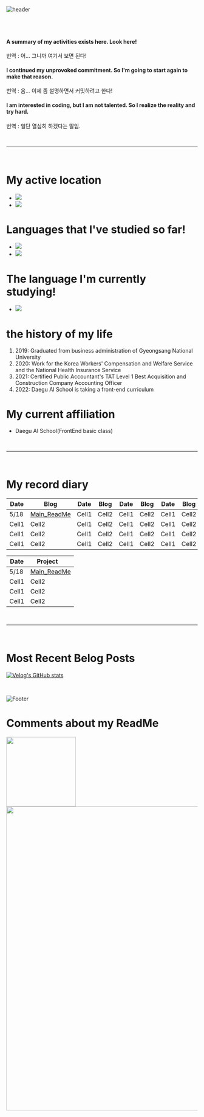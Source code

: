 ![header](https://capsule-render.vercel.app/api?type=cylinder&color=gradient&height=120&section=header&text=Daily%20Commit%20Challenge%20&render&fontSize=45&animation=scaleIn)

<br>
<br>

#### A summary of my activities exists here. Look here!
번역 : 어... 그니까 여기서 보면 된다!

#### I continued my unprovoked commitment. So I'm going to start again to make that reason.
번역 : 음... 이제 좀 설명하면서 커밋하려고 한다!

#### I am interested in coding, but I am not talented. So I realize the reality and try hard.
번역 : 일단 열심히 하겠다는 말임.

<br>

-----

<br>

# My active location
- <a href="https://velog.io/@hanseungjune"><img src="https://img.shields.io/badge/Velog-20C997?style=flat-square&logo=velog&logoColor=white"/></a>
- <a href="https://github.com/hanseungjune"><img src="https://img.shields.io/badge/Github-181717?style=flat-square&logo=github&logoColor=white"/></a>

# Languages that I've studied so far!
- <img src="https://img.shields.io/badge/HTML5-E34F26?style=flat-square&logo=HTML5&logoColor=white"/>
- <img src="https://img.shields.io/badge/CSS3-1572B6?style=flat-square&logo=CSS3&logoColor=white"/>

# The language I'm currently studying!
- <img src="https://img.shields.io/badge/JavaScript-F7DF1E?style=flat-square&logo=JavaScript&logoColor=white"/>

# the history of my life
<ol>
  <li>2019: Graduated from business administration of Gyeongsang National University</li>
  <li>2020: Work for the Korea Workers' Compensation and Welfare Service and the National Health Insurance Service</li>
  <li>2021: Certified Public Accountant's TAT Level 1 Best Acquisition and Construction Company Accounting Officer</li>
  <li>2022: Daegu AI School is taking a front-end curriculum</li>
</ol>

# My current affiliation
- Daegu AI School(FrontEnd basic class)

<br>

-----

<br>

# My record diary

|Date|Blog|Date|Blog|Date|Blog|Date|Blog|Date|Blog|Date|Blog|Date|Blog|Date|Blog|Date|Blog|Date|Blog|Date|Blog|
|--|--|--|--|--|--|--|--|--|--|--|--|--|--|--|--|--|--|--|--|--|--|
|5/18|<a href="https://github.com/hanseungjune/hanseungjune/edit/main/README.md">Main_ReadMe</a>|Cell1|Cell2|Cell1|Cell2|Cell1|Cell2|Cell1|Cell2|Cell1|Cell2|Cell1|Cell2|Cell1|Cell2|Cell1|Cell2|Cell1|Cell2|Cell1|Cell2|Cell1|Cell2|
|Cell1|Cell2|Cell1|Cell2|Cell1|Cell2|Cell1|Cell2|Cell1|Cell2|Cell1|Cell2|Cell1|Cell2|Cell1|Cell2|Cell1|Cell2|Cell1|Cell2|Cell1|Cell2|
|Cell1|Cell2|Cell1|Cell2|Cell1|Cell2|Cell1|Cell2|Cell1|Cell2|Cell1|Cell2|Cell1|Cell2|Cell1|Cell2|Cell1|Cell2|Cell1|Cell2|Cell1|Cell2|
|Cell1|Cell2|Cell1|Cell2|Cell1|Cell2|Cell1|Cell2|Cell1|Cell2|Cell1|Cell2|Cell1|Cell2|Cell1|Cell2|Cell1|Cell2|Cell1|Cell2|Cell1|Cell2|

|Date|Project&nbsp;&nbsp;&nbsp;&nbsp;|
|--|--|
|5/18|<a href="https://github.com/hanseungjune/hanseungjune/edit/main/README.md">Main_ReadMe</a>|
|Cell1|Cell2|
|Cell1|Cell2|
|Cell1|Cell2|

<br>

-----

<br>

# Most Recent Belog Posts

[![Velog's GitHub stats](https://velog-readme-stats.vercel.app/api?name=hanseungjune)](https://velog.io/@hanseungjune/DAY10-2%EA%B0%9C%EB%B0%9C%EC%9D%BC%EC%A7%80-float-z-index)

<br>

![Footer](https://capsule-render.vercel.app/api?type=transparent&color=gradient&height=100&section=footer&text=The%20End&animation=fadeIn&fontSize=30)

# Comments about my ReadMe

<img style="width:183px;" src="https://blog.kakaocdn.net/dn/c7zeyJ/btrCrBbsL5k/K4KWeFKRYVaTVlwkUZRrN1/img.png"><img style="width:800px;" src="https://img1.daumcdn.net/thumb/R1280x0/?scode=mtistory2&fname=https%3A%2F%2Fblog.kakaocdn.net%2Fdn%2FnPSGH%2FbtrCqodc5QK%2Fhs66VbFCtQ6iymQbXoYnPk%2Fimg.jpg">
